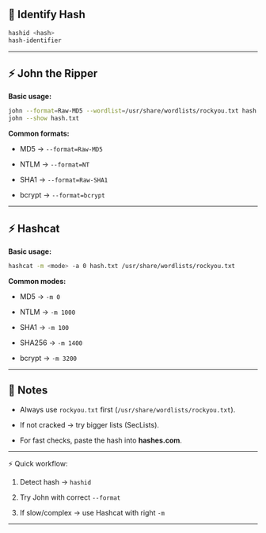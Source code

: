 ## 📝 Identify Hash

```bash
hashid <hash>
hash-identifier
```

---

## ⚡ John the Ripper

**Basic usage:**

```bash
john --format=Raw-MD5 --wordlist=/usr/share/wordlists/rockyou.txt hash.txt
john --show hash.txt
```

**Common formats:**

- MD5 → `--format=Raw-MD5`
    
- NTLM → `--format=NT`
    
- SHA1 → `--format=Raw-SHA1`
    
- bcrypt → `--format=bcrypt`
    

---

## ⚡ Hashcat

**Basic usage:**

```bash
hashcat -m <mode> -a 0 hash.txt /usr/share/wordlists/rockyou.txt
```

**Common modes:**

- MD5 → `-m 0`
    
- NTLM → `-m 1000`
    
- SHA1 → `-m 100`
    
- SHA256 → `-m 1400`
    
- bcrypt → `-m 3200`
    

---

## 📂 Notes

- Always use `rockyou.txt` first (`/usr/share/wordlists/rockyou.txt`).
    
- If not cracked → try bigger lists (SecLists).
    
- For fast checks, paste the hash into **hashes.com**.
    

---

⚡ Quick workflow:

1. Detect hash → `hashid`
    
2. Try John with correct `--format`
    
3. If slow/complex → use Hashcat with right `-m`
    

---